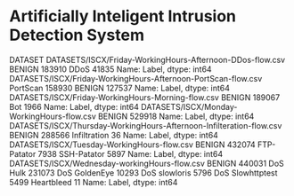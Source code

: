 # Artificially Inteligent Intrusion Detection System

DATASET
DATASETS/ISCX/Friday-WorkingHours-Afternoon-DDos-flow.csv
BENIGN    183910
DDoS       41835
Name:  Label, dtype: int64
DATASETS/ISCX/Friday-WorkingHours-Afternoon-PortScan-flow.csv
PortScan    158930
BENIGN      127537
Name:  Label, dtype: int64
DATASETS/ISCX/Friday-WorkingHours-Morning-flow.csv
BENIGN    189067
Bot         1966
Name:  Label, dtype: int64
DATASETS/ISCX/Monday-WorkingHours-flow.csv
BENIGN    529918
Name:  Label, dtype: int64
DATASETS/ISCX/Thursday-WorkingHours-Afternoon-Infilteration-flow.csv
BENIGN          288566
Infiltration        36
Name:  Label, dtype: int64
DATASETS/ISCX/Tuesday-WorkingHours-flow.csv
BENIGN         432074
FTP-Patator      7938
SSH-Patator      5897
Name:  Label, dtype: int64
DATASETS/ISCX/Wednesday-workingHours-flow.csv
BENIGN              440031
DoS Hulk            231073
DoS GoldenEye        10293
DoS slowloris         5796
DoS Slowhttptest      5499
Heartbleed              11
Name:  Label, dtype: int64
